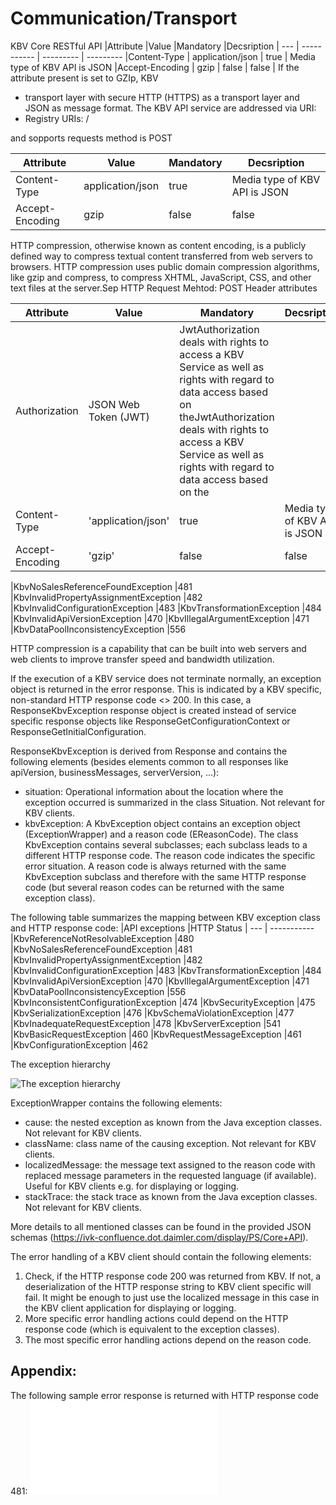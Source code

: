 # Communication/Transport

KBV Core RESTful API
|Attribute	|Value |Mandatory  |Decsription
| --- | -----------  | --------- | ---------
|Content-Type | application/json | true | Media type of KBV API is JSON
|Accept-Encoding | gzip | false | false | If the attribute present is set to GZIp, KBV 

-  transport layer with secure HTTP (HTTPS) as a transport layer and JSON as message format. 
The KBV API service are addressed via URI:
- Registry URIs: <base-uri>/

 and sopports requests method is POST
 
|Attribute	|Value |Mandatory  |Decsription
| --- | -----------  | --------- | ---------
|Content-Type | application/json | true | Media type of KBV API is JSON
|Accept-Encoding | gzip | false | false | If the attribute present is set to GZIp, KBV 


HTTP compression, otherwise known as content encoding, is a publicly defined way to compress textual content transferred from web servers to browsers. HTTP compression uses public domain compression algorithms, like gzip and compress, to compress XHTML, JavaScript, CSS, and other text files at the server.Sep 
HTTP Request 
Mehtod: POST
Header attributes

|Attribute	| Value |Mandatory  |Decsription
| --- | -----------  | --------- | ---------
|Authorization | JSON Web Token (JWT) | JwtAuthorization deals with rights to access a KBV Service as well as rights with regard to data access based on theJwtAuthorization deals with rights to access a KBV Service as well as rights with regard to data access based on the
|Content-Type | 'application/json' | true | Media type of KBV API is JSON
|Accept-Encoding | 'gzip' | false | false | If the attribute present is and is set 'gzip", KBV compress the response message.

|KbvNoSalesReferenceFoundException	|481
|KbvInvalidPropertyAssignmentException	|482
|KbvInvalidConfigurationException	|483
|KbvTransformationException	|484
|KbvInvalidApiVersionException	|470
|KbvIllegalArgumentException	|471
|KbvDataPoolInconsistencyException	|556

HTTP compression is a capability that can be built into web servers and web clients to improve transfer speed and bandwidth utilization.

If the execution of a KBV service does not terminate normally, an exception object is returned in the error response.
This is indicated by a KBV specific, non-standard HTTP response code <> 200. In this case, a ResponseKbvException response object is created instead of service specific response objects like ResponseGetConfigurationContext or ResponseGetInitialConfiguration.
	
ResponseKbvException is derived from Response and contains the following elements (besides elements common to all responses like apiVersion, businessMessages, serverVersion, ...):
- situation: Operational information about the location where the exception occurred is summarized in the class Situation. Not relevant for KBV clients.
- kbvException: A KbvException object contains an exception object (ExceptionWrapper) and a reason code (EReasonCode). The class KbvException contains several subclasses; each subclass leads to a different HTTP response code. 
	The reason code indicates the specific error situation. A reason code is always returned with the same KbvException subclass and therefore with the same HTTP response code (but several reason codes can be returned with the same exception class).

The following table summarizes the mapping between KBV exception class and HTTP response code:
|API exceptions	|HTTP Status
| --- | ----------- 
|KbvReferenceNotResolvableException	|480
|KbvNoSalesReferenceFoundException	|481
|KbvInvalidPropertyAssignmentException	|482
|KbvInvalidConfigurationException	|483
|KbvTransformationException	|484
|KbvInvalidApiVersionException	|470
|KbvIllegalArgumentException	|471
|KbvDataPoolInconsistencyException	|556
|KbvInconsistentConfigurationException	|474
|KbvSecurityException	|475
|KbvSerializationException |476
|KbvSchemaViolationException	|477
|KbvInadequateRequestException	|478
|KbvServerException	|541
|KbvBasicRequestException	|460
|KbvRequestMessageException	|461
|KbvConfigurationException	|462

The exception hierarchy

![The exception hierarchy](exception_hierarchy.PNG)

ExceptionWrapper contains the following elements:
- cause: the nested exception as known from the Java exception classes. Not relevant for KBV clients.
- className: class name of the causing exception. Not relevant for KBV clients.
- localizedMessage: the message text assigned to the reason code with replaced message parameters in the requested language (if available). Useful for KBV clients e.g. for displaying or logging.
- stackTrace: the stack trace as known from the Java exception classes. Not relevant for KBV clients.

More details to all mentioned classes can be found in the provided JSON schemas (<https://ivk-confluence.dot.daimler.com/display/PS/Core+API>). 
	
The error handling of a KBV client should contain the following elements:
1. Check, if the HTTP response code 200 was returned from KBV. If not, a deserialization of the HTTP response string to KBV client specific will fail. 
It might be enough to just use the localized message in this case in the KBV client application for displaying or logging.
2. More specific error handling actions could depend on the HTTP response code (which is equivalent to the exception classes).
3. The most specific error handling actions depend on the reason code.
	
	
## Appendix:
The following sample error response is returned with HTTP response code 481:
![Sample file](sample_error_response.json)
